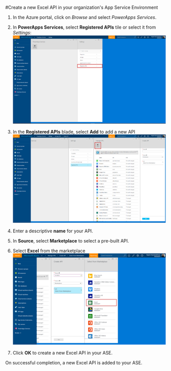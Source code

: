 <properties
	pageTitle="Add Excel API in PowerApps | Azure"
	description="Add a new Excel API in your organization's App Service Environment"
	services="powerapps"
	documentationCenter="" 
	authors="rajeshramabathiran"
	manager="dwrede"
	editor=""/>

<tags
   ms.service="powerapps"
   ms.devlang="na"
   ms.topic="article"
   ms.tgt_pltfrm="na"
   ms.workload="na" 
   ms.date="11/17/2015"
   ms.author="rajram"/>

#Create a new Excel API in your organization's App Service Environment

1. In the Azure portal, click on _Browse_ and select _PowerApps Services_. 

2. In **PowerApps Services**, select **Registered APIs** tile or select it from *Settings*:  
![Browse to registered apis][1]

3. In the **Registered APIs** blade, select **Add** to add a new API
![Add API][2]

4. Enter a descriptive **name** for your API.  
	
5. In **Source**, select **Marketplace** to select a pre-built API. 
	
6. Select **Excel** from the marketplace
![select Excel api][3]

7. Click **OK** to create a new Excel API in your ASE.

On successful completion, a new Excel API is added to your ASE.

<!--References-->
[1]: ./media/powerapps-create-api-from-marketplace-excel/browse-to-registered-apis.PNG
[2]: ./media/powerapps-create-api-from-marketplace-excel/add-api.PNG
[3]: ./media/powerapps-create-api-from-marketplace-excel/select-excel-api.PNG
